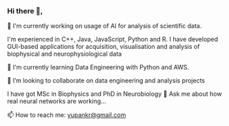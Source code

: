 ### Hi there 👋,
🔭 I'm currently working on usage of AI for analysis of scientific data.

I'm experienced in C++, Java, JavaScript, Python and R. 
I have developed GUI-based applications for acquisition, visualisation and analysis of biophysical and neurophysiological data

🌱 I'm currently learning Data Engineering with Python and AWS.

👯 I’m looking to collaborate on data engineering and analysis projects

I have got MSc in Biophysics and PhD in Neurobiology
💬 Ask me about how real neural networks are working...

📫 How to reach me: yupankr@gmail.com


